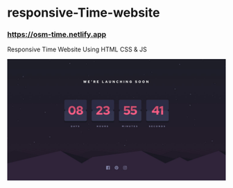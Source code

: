 # responsive-Time-website
### https://osm-time.netlify.app
<p>Responsive Time Website Using HTML CSS & JS</p>
<img src="preview.jpg">